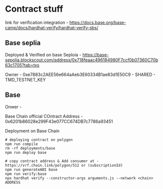 # Contract stuff

link for verification integration - https://docs.base.org/base-camp/docs/hardhat-verify/hardhat-verify-sbs/

## Base seplia

Deployed & Verified on base Seploia - https://base-sepolia.blockscout.com/address/0x718feaac496184980F7ccf0b07360C70b63c1705?tab=txs

Owner - 0xe7883c2AEE56e664aAeb3E60334B1ae83d1E50C9 - SHARED - TMD_TESTNET_KEY

## Base

Onwer -

Base Chain official COntract Address - 0x6201b86028e299F43e077CC674DB7c7786a93451

Deployment on Base Chain

```shell
# deploying contract on polygon
npm run compile
rm -rf deployments/base
npm run deploy base

# copy contract address & Add consumer at - https://vrf.chain.link/polygon/512 or (subscriptionId)
npm run generateABI base
npm run verify:base
npx hardhat verify --constructor-args arguments.js --network <chain> ADDRESS
```
